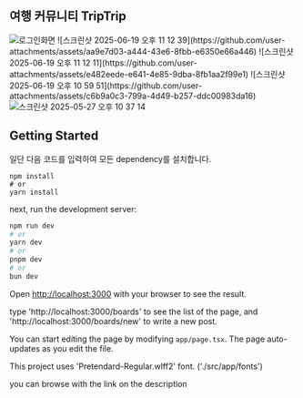 
## 여행 커뮤니티 TripTrip

<img alt="로그인화면" src="https://github.com/user-attachments/assets/8d31479f-f092-4b66-b181-bf2ef0978708" />
![스크린샷 2025-06-19 오후 11 12 39](https://github.com/user-attachments/assets/aa9e7d03-a444-43e6-8fbb-e6350e66a446)
![스크린샷 2025-06-19 오후 11 12 11](https://github.com/user-attachments/assets/e482eede-e641-4e85-9dba-8fb1aa2f99e1)
![스크린샷 2025-06-19 오후 10 59 51](https://github.com/user-attachments/assets/c6b9a0c3-799a-4d49-b257-ddc00983da16)
<img alt="스크린샷 2025-05-27 오후 10 37 14" src="https://github.com/user-attachments/assets/8f827158-cb4b-47e8-a9e8-4dbb1f454f4e" />


## Getting Started

일단 다음 코드를 입력하여 모든 dependency를 설치합니다.

```
npm install
# or
yarn install
```

next, run the development server:

```bash
npm run dev
# or
yarn dev
# or
pnpm dev
# or
bun dev
```

Open [http://localhost:3000](http://localhost:3000) with your browser to see the result.

type 'http://localhost:3000/boards' to see the list of the page, and 'http://localhost:3000/boards/new' to write a new post.

You can start editing the page by modifying `app/page.tsx`. The page auto-updates as you edit the file.

This project uses 'Pretendard-Regular.wlff2' font. ('./src/app/fonts')

you can browse with the link on the description
